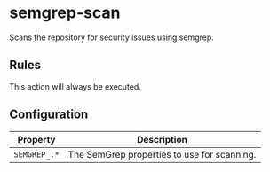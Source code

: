 # semgrep-scan

Scans the repository for security issues using semgrep.


## Rules


This action will always be executed.

## Configuration

| Property | Description |
|---|---|
| `SEMGREP_.*` | The SemGrep properties to use for scanning. |


